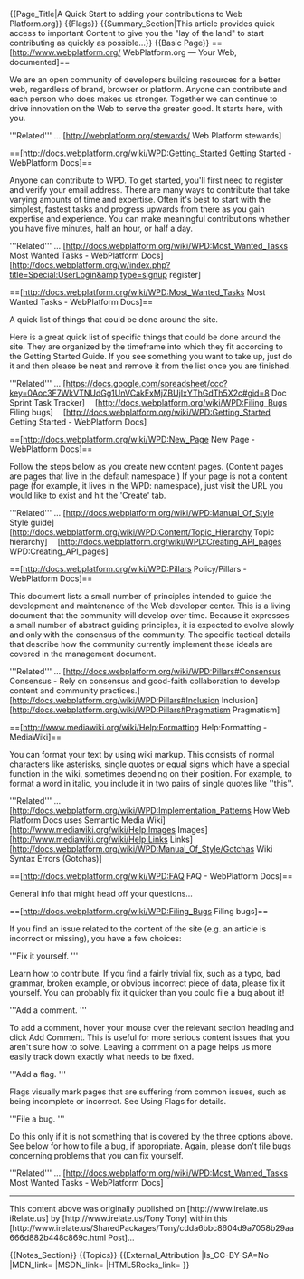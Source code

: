 {{Page_Title|A Quick Start to adding your contributions to Web Platform.org}}
{{Flags}}
{{Summary_Section|This article provides quick access to important Content to give you the "lay of the land" to start contributing as quickly as possible...}}
{{Basic Page}}
==[http://www.webplatform.org/ WebPlatform.org — Your Web, documented]==


We are an open community of developers building resources for a better web, regardless of brand, browser or platform. Anyone can contribute and each person who does makes us stronger. Together we can continue to drive innovation on the Web to serve the greater good. It starts here, with you.

'''Related''' ...
[http://webplatform.org/stewards/ Web Platform stewards] 


==[http://docs.webplatform.org/wiki/WPD:Getting_Started Getting Started - WebPlatform Docs]==


Anyone can contribute to WPD. To get started, you'll first need to register and verify your email address. There are many ways to contribute that take varying amounts of time and expertise. Often it's best to start with the simplest, fastest tasks and progress upwards from there as you gain expertise and experience. You can make meaningful contributions whether you have five minutes, half an hour, or half a day.

'''Related''' ...
[http://docs.webplatform.org/wiki/WPD:Most_Wanted_Tasks Most Wanted Tasks - WebPlatform Docs] 
[http://docs.webplatform.org/w/index.php?title=Special:UserLogin&amp;type=signup register] 


==[http://docs.webplatform.org/wiki/WPD:Most_Wanted_Tasks Most Wanted Tasks - WebPlatform Docs]==


A quick list of things that could be done around the site.

Here is a great quick list of specific things that could be done around the site. They are organized by the timeframe into which they fit according to the Getting Started Guide. If you see something you want to take up, just do it and then please be neat and remove it from the list once you are finished.

'''Related''' ...
[https://docs.google.com/spreadsheet/ccc?key=0Aoc3F7WkVTNUdGg1UnVCakExMjZBUjIxYThGdTh5X2c#gid=8 Doc Sprint Task Tracker] 
[http://docs.webplatform.org/wiki/WPD:Filing_Bugs Filing bugs] 
[http://docs.webplatform.org/wiki/WPD:Getting_Started Getting Started - WebPlatform Docs] 


==[http://docs.webplatform.org/wiki/WPD:New_Page New Page - WebPlatform Docs]==


Follow the steps below as you create new content pages. (Content pages are pages that live in the default namespace.) If your page is not a content page (for example, it lives in the WPD: namespace), just visit the URL you would like to exist and hit the 'Create' tab.

'''Related''' ...
[http://docs.webplatform.org/wiki/WPD:Manual_Of_Style Style guide] 
[http://docs.webplatform.org/wiki/WPD:Content/Topic_Hierarchy Topic hierarchy] 
[http://docs.webplatform.org/wiki/WPD:Creating_API_pages WPD:Creating_API_pages] 


==[http://docs.webplatform.org/wiki/WPD:Pillars Policy/Pillars - WebPlatform Docs]==


This document lists a small number of principles intended to guide the development and maintenance of the Web developer center. This is a living document that the community will develop over time. Because it expresses a small number of abstract guiding principles, it is expected to evolve slowly and only with the consensus of the community. The specific tactical details that describe how the community currently implement these ideals are covered in the management document.

'''Related''' ...
[http://docs.webplatform.org/wiki/WPD:Pillars#Consensus Consensus - Rely on consensus and good-faith collaboration to develop content and community practices.] 
[http://docs.webplatform.org/wiki/WPD:Pillars#Inclusion Inclusion] 
[http://docs.webplatform.org/wiki/WPD:Pillars#Pragmatism Pragmatism] 


==[http://www.mediawiki.org/wiki/Help:Formatting Help:Formatting - MediaWiki]==


You can format your text by using wiki markup. This consists of normal characters like asterisks, single quotes or equal signs which have a special function in the wiki, sometimes depending on their position. For example, to format a word in italic, you include it in two pairs of single quotes like ''this''.

'''Related''' ...
[http://docs.webplatform.org/wiki/WPD:Implementation_Patterns How Web Platform Docs uses Semantic Media Wiki] 
[http://www.mediawiki.org/wiki/Help:Images Images] 
[http://www.mediawiki.org/wiki/Help:Links Links] 
[http://docs.webplatform.org/wiki/WPD:Manual_Of_Style/Gotchas Wiki Syntax Errors (Gotchas)] 


==[http://docs.webplatform.org/wiki/WPD:FAQ FAQ - WebPlatform Docs]==


General info that might head off your questions...



==[http://docs.webplatform.org/wiki/WPD:Filing_Bugs Filing bugs]==


If you find an issue related to the content of the site (e.g. an article is incorrect or missing), you have a few choices:

'''Fix it yourself. '''

Learn how to contribute. If you find a fairly trivial fix, such as a typo, bad grammar, broken example, or obvious incorrect piece of data, please fix it yourself. You can probably fix it quicker than you could file a bug about it!

'''Add a comment. '''

To add a comment, hover your mouse over the relevant section heading and click Add Comment. This is useful for more serious content issues that you aren't sure how to solve. Leaving a comment on a page helps us more easily track down exactly what needs to be fixed.

'''Add a flag. '''

Flags visually mark pages that are suffering from common issues, such as being incomplete or incorrect. See Using Flags for details.

'''File a bug. '''

Do this only if it is not something that is covered by the three options above. See below for how to file a bug, if appropriate. Again, please don't file bugs concerning problems that you can fix yourself.

'''Related''' ...
[http://docs.webplatform.org/wiki/WPD:Most_Wanted_Tasks Most Wanted Tasks - WebPlatform Docs] 

<hr/>
This content above was originally published on   [http://www.irelate.us iRelate.us]  by  [http://www.irelate.us/Tony Tony] within this [http://www.irelate.us/SharedPackages/Tony/cdda6bbc8604d9a7058b29aa666d882b448c869c.html Post]...

{{Notes_Section}}
{{Topics}}
{{External_Attribution
|Is_CC-BY-SA=No
|MDN_link=
|MSDN_link=
|HTML5Rocks_link=
}}